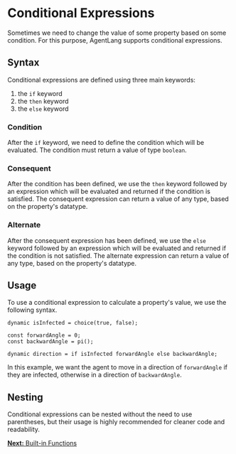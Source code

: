 # Conditional Expressions

Sometimes we need to change the value of some property based on some condition. For this purpose, AgentLang supports conditional expressions.

## Syntax
Conditional expressions are defined using three main keywords:
1. the `if` keyword
2. the `then` keyword
3. the `else` keyword

### Condition
After the `if` keyword, we need to define the condition which will be evaluated. The condition must return a value of type `boolean`.

### Consequent
After the condition has been defined, we use the `then` keyword followed by an expression which will be evaluated and returned if the condition is satisfied. The consequent expression can return a value of any type, based on the property's datatype.

### Alternate
After the consequent expression has been defined, we use the `else` keyword followed by an expression which will be evaluated and returned if the condition is not satisfied. The alternate expression can return a value of any type, based on the property's datatype.

## Usage
To use a conditional expression to calculate a property's value, we use the following syntax.
```
dynamic isInfected = choice(true, false);

const forwardAngle = 0;
const backwardAngle = pi();

dynamic direction = if isInfected forwardAngle else backwardAngle;
```
In this example, we want the agent to move in a direction of `forwardAngle` if they are infected, otherwise in a direction of `backwardAngle`.

## Nesting
Conditional expressions can be nested without the need to use parentheses, but their usage is highly recommended for cleaner code and readability.

[**Next:** Built-in Functions](/documentation/language-design/built-in-functions)